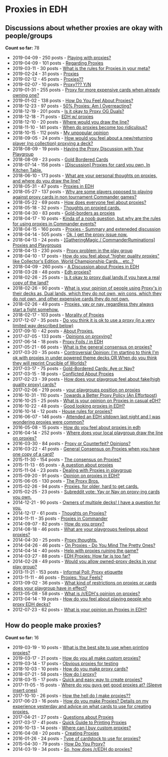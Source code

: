 # Proxies in EDH

## Discussions about whether proxies are okay with people/groups

**Count so far:** 78

* 2019-04-09 - 250 posts - [Playing with proxies?](https://www.reddit.com/r/EDH/comments/bb3pmv/playing_with_proxies/)
* 2019-04-09 - 101 posts - [Regarding Proxies](https://www.reddit.com/r/EDH/comments/bb9pnh/regarding_proxies/)
* 2019-03-11 - 30 posts - [What is the rules for Proxies in your meta?](https://www.reddit.com/r/EDH/comments/azmn7z/what_is_the_rules_for_proxies_in_your_meta/)
* 2019-02-24 - 31 posts - [Proxies](https://www.reddit.com/r/EDH/comments/au6csl/proxies/)
* 2019-02-12 - 45 posts - [Proxies??](https://www.reddit.com/r/EDH/comments/apngd2/proxies/)
* 2019-02-07 - 10 posts - [Proxy??? Y/N](https://www.reddit.com/r/EDH/comments/ao0jwa/proxy_yn/)
* 2019-01-31 - 255 posts - [Proxy for more expensive cards when already owning one?](https://www.reddit.com/r/EDH/comments/alk9zk/proxy_for_more_expensive_cards_when_already/)
* 2019-01-02 - 138 posts - [How Do You Feel About Proxies?](https://www.reddit.com/r/EDH/comments/abtw1h/how_do_you_feel_about_proxies/)
* 2018-12-23 - 97 posts - [50% Proxies: Am I Overreacting?](https://www.reddit.com/r/EDH/comments/a8sr53/50_proxies_am_i_overreacting/)
* 2018-12-19 - 201 posts - [Is it okay to Proxy OG Duals?](https://www.reddit.com/r/EDH/comments/a7i894/is_it_okay_to_proxy_og_duals/)
* 2018-12-18 - 71 posts - [EDH w/ proxies](https://www.reddit.com/r/EDH/comments/a75kuf/edh_w_proxies/)
* 2018-12-10 - 20 posts - [Where would you draw the line?](https://www.reddit.com/r/EDH/comments/a4z1tt/where_would_you_draw_the_line/)
* 2018-11-10 - 141 posts - [When do proxies become too ridiculous?](https://www.reddit.com/r/EDH/comments/9vsyvl/when_do_proxies_become_too_ridiculous/)
* 2018-10-15 - 112 posts - [My unpopular opinion](https://www.reddit.com/r/EDH/comments/9oey3u/my_unpopular_opinion/)
* 2018-09-05 - 24 posts - [How would you feel about a new/returning player (no collection) proxying a deck?](https://www.reddit.com/r/EDH/comments/9d9u28/how_would_you_feel_about_a_newreturning_player_no/)
* 2018-08-09 - 19 posts - [Having the Proxy Discussion with Your Playgroup](https://www.reddit.com/r/EDH/comments/960kzs/having_the_proxy_discussion_with_your_playgroup/)
* 2018-08-09 - 23 posts - [Gold Bordered Cards](https://www.reddit.com/r/EDH/comments/95x7ok/gold_bordered_cards/)
* 2018-07-14 - 156 posts - [\[Discussion\] Proxies for card you own, In Kitchen Table.](https://www.reddit.com/r/EDH/comments/8yuo8h/discussion_proxies_for_card_you_own_in_kitchen/)
* 2018-06-10 - 173 posts - [What are your personal thoughts on proxies, and where do you draw the line?](https://www.reddit.com/r/EDH/comments/8q0wgv/what_are_your_personal_thoughts_on_proxies_and/)
* 2018-05-31 - 47 posts - [Proxies in EDH](https://www.reddit.com/r/EDH/comments/8ne5s8/proxies_in_edh/)
* 2018-05-27 - 137 posts - [Why are some players opposed to playing against proxy cards in non tournament Commander games?](https://www.reddit.com/r/EDH/comments/8ml89h/why_are_some_players_opposed_to_playing_against/)
* 2018-05-22 - 69 posts - [How does everyone feel about proxies?](https://www.reddit.com/r/EDH/comments/8ldj6n/how_does_everyone_feel_about_proxies/)
* 2018-05-18 - 32 posts - [Thoughts on proxied cards.](https://www.reddit.com/r/EDH/comments/8kfp6x/thoughts_on_proxied_cards/)
* 2018-04-30 - 83 posts - [Gold-borders as proxies](https://www.reddit.com/r/EDH/comments/8fxm5a/goldborders_as_proxies/)
* 2018-04-17 - 10 posts - [Kinda of a noob question, but why are the rules for using proxies in Commander events?](https://www.reddit.com/r/EDH/comments/8czu7e/kinda_of_a_noob_question_but_why_are_the_rules/)
* 2018-04-15 - 160 posts - [Proxies - Summary and exteneded discussion](https://www.reddit.com/r/EDH/comments/8cd78n/proxies_summary_and_exteneded_discussion/)
* 2018-04-14 - 505 posts - [Ok, I get the proxy issue now.](https://www.reddit.com/r/EDH/comments/8c5y3l/ok_i_get_the_proxy_issue_now/)
* 2018-04-13 - 24 posts - [\[GatheringMagic / CommanderRuminations\] Proxies and Playgroups](https://www.reddit.com/r/EDH/comments/8c0sdr/gatheringmagic_commanderruminations_proxies_and/)
* 2018-04-13 - 230 posts - [Proxy problem in the play group](https://www.reddit.com/r/EDH/comments/8bxzca/proxy_problem_in_the_play_group/)
* 2018-04-10 - 17 posts - [How do you feel about "higher quality proxies" like Collector's Edition, World Championship Cards... etc..?](https://www.reddit.com/r/EDH/comments/8bbl1q/how_do_you_feel_about_higher_quality_proxies_like/)
* 2018-04-09 - 260 posts - [A Discussion about Proxies in EDH](https://www.reddit.com/r/EDH/comments/8b2lu0/a_discussion_about_proxies_in_edh/)
* 2018-03-28 - 48 posts - [Edh proxies?](https://www.reddit.com/r/EDH/comments/87p35v/edh_proxies/)
* 2018-02-26 - 25 posts - [Is it okay to proxy dual lands if you have a real copy of the land?](https://www.reddit.com/r/EDH/comments/809umx/is_it_okay_to_proxy_dual_lands_if_you_have_a_real/)
* 2018-02-26 - 90 posts - [What is your opinion of people using Proxy's in their decks as, Dual lands, which they do not own, win cons, which they do not own, and other expensive cards they do not own.](https://www.reddit.com/r/EDH/comments/80eg0z/what_is_your_opinion_of_people_using_proxys_in/)
* 2018-02-26 - 49 posts - [Proxies, yay or nay, regardless they always start a fight somehow.](https://www.reddit.com/r/EDH/comments/80fh3v/proxies_yay_or_nay_regardless_they_always_start_a/)
* 2018-02-17 - 103 posts - [Morality of Proxies](https://www.reddit.com/r/EDH/comments/7y7bbc/morality_of_proxies/)
* 2017-12-07 - 35 posts - [Do you think it is ok to use a proxy (in a very limited way described below)](https://www.reddit.com/r/EDH/comments/7i9e98/do_you_think_it_is_ok_to_use_a_proxy_in_a_very/)
* 2017-09-10 - 42 posts - [About Proxies.](https://www.reddit.com/r/EDH/comments/6zb8ah/about_proxies/)
* 2017-07-05 - 133 posts - [Opinions on proxying?](https://www.reddit.com/r/EDH/comments/6le999/opinions_on_proxying/)
* 2017-06-14 - 18 posts - [Proxy Foils / in EDH](https://www.reddit.com/r/EDH/comments/6h4n9o/proxy_foils_in_edh/)
* 2017-05-21 - 66 posts - [What is the general consensus on proxies?](https://www.reddit.com/r/EDH/comments/6cf7nz/what_is_the_general_consensus_on_proxies/)
* 2017-03-20 - 35 posts - [Controversial Opinion: I'm starting to think I'm ok with proxies in under powered theme decks OR When do you think they will reprint Crucible of Worlds?](https://www.reddit.com/r/EDH/comments/60fwij/controversial_opinion_im_starting_to_think_im_ok/)
* 2017-03-17 - 75 posts - [Gold-Bordered Cards: Aye or Nay?](https://www.reddit.com/r/EDH/comments/5zwair/goldbordered_cards_aye_or_nay/)
* 2017-03-15 - 18 posts - [Conflicted About Proxies ](https://www.reddit.com/r/EDH/comments/5zktwn/conflicted_about_proxies/)
* 2017-02-23 - 39 posts - [How does your playgroup feel about fake(high quality proxy) cards?](https://www.reddit.com/r/EDH/comments/5vqjvs/how_does_your_playgroup_feel_about_fakehigh/)
* 2017-02-06 - 219 posts - [your playgroups position on proxies](https://www.reddit.com/r/EDH/comments/5sfq6g/your_playgroups_position_on_proxies/)
* 2016-10-31 - 110 posts - [Towards a Better Proxy Policy (An Effortpost)](https://www.reddit.com/r/EDH/comments/5aehrp/towards_a_better_proxy_policy_an_effortpost/)
* 2016-10-25 - 25 posts - [What is your opinion on Proxies in casual eDH?](https://www.reddit.com/r/EDH/comments/59bwrk/what_is_your_opinion_on_proxies_in_casual_edh/)
* 2016-10-22 - 48 posts - [Good looking proxies in EDH?](https://www.reddit.com/r/EDH/comments/58rx1j/good_looking_proxies_in_edh/)
* 2016-10-14 - 12 posts - [House rules for proxies?](https://www.reddit.com/r/EDH/comments/57e3u7/house_rules_for_proxies/)
* 2016-06-07 - 146 posts - [Attended an EDH sitdown last night and I was wondering proxies were common?](https://www.reddit.com/r/EDH/comments/4mzqwr/attended_an_edh_sitdown_last_night_and_i_was/)
* 2016-05-08 - 15 posts - [How do you feel about proxies in edh](https://www.reddit.com/r/EDH/comments/4ictzd/how_do_you_feel_about_proxies_in_edh/)
* 2016-04-14 - 252 posts - [Where does your local playgroup draw the line on proxies?](https://www.reddit.com/r/EDH/comments/4er3pm/where_does_your_local_playgroup_draw_the_line_on/)
* 2016-03-30 - 84 posts - [Proxy or Counterfeit? Opinions?](https://www.reddit.com/r/EDH/comments/4cn3vo/proxy_or_counterfeit_opinions/)
* 2016-03-22 - 41 posts - [General Consensus on Proxies when you have one copy of a card?](https://www.reddit.com/r/EDH/comments/4bgnqp/general_consensus_on_proxies_when_you_have_one/)
* 2015-11-30 - 154 posts - [The consensus on Proxies?](https://www.reddit.com/r/EDH/comments/3uv31e/the_consensus_on_proxies/)
* 2015-11-13 - 65 posts - [A question about proxies](https://www.reddit.com/r/EDH/comments/3sni3h/a_question_about_proxies/)
* 2015-11-04 - 23 posts - [Dealing with Proxies in playgroup](https://www.reddit.com/r/EDH/comments/3rjj41/dealing_with_proxies_in_playgroup/)
* 2015-09-20 - 91 posts - [Opinion on proxies in EDH?](https://www.reddit.com/r/EDH/comments/3lpuxy/opinion_on_proxies_in_edh/)
* 2015-06-05 - 130 posts - [The Proxy Bros.](https://www.reddit.com/r/EDH/comments/38mrsp/the_proxy_bros/)
* 2015-02-26 - 94 posts - [Proxies, for older, hard to get cards.](https://www.reddit.com/r/EDH/comments/2x9l99/proxies_for_older_hard_to_get_cards/)
* 2015-02-25 - 23 posts - [Subreddit vote: Yay or Nay on proxy-ing cards you own.](https://www.reddit.com/r/EDH/comments/2xa4j5/subreddit_vote_yay_or_nay_on_proxying_cards_you/)
* 2014-12-21 - 90 posts - [Owners of multiple decks! I have a question for you.](https://www.reddit.com/r/EDH/comments/2py5g1/owners_of_multiple_decks_i_have_a_question_for_you/)
* 2014-12-17 - 61 posts - [Thoughts on Proxies?](https://www.reddit.com/r/EDH/comments/2pkwak/thoughts_on_proxies/)
* 2014-11-11 - 35 posts - [Proxies in Commander ](https://www.reddit.com/r/EDH/comments/2m0j6j/proxies_in_commander/)
* 2014-09-07 - 82 posts - [How do you proxy?](https://www.reddit.com/r/EDH/comments/2fq1d1/how_do_you_proxy/)
* 2014-08-18 - 46 posts - [What are your playgroups feelings about proxies? ](https://www.reddit.com/r/EDH/comments/2dx11c/what_are_your_playgroups_feelings_about_proxies/)
* 2014-04-30 - 25 posts - [Proxy thoughts.](https://www.reddit.com/r/EDH/comments/24eeqd/proxy_thoughts/)
* 2014-04-26 - 46 posts - [On Proxies - Do You Mind The Pretty Ones?](https://www.reddit.com/r/EDH/comments/2406ga/on_proxies_do_you_mind_the_pretty_ones/)
* 2014-04-14 - 40 posts - [Help with proxies ruining the game?](https://www.reddit.com/r/EDH/comments/22z47n/help_with_proxies_ruining_the_game/)
* 2014-03-27 - 88 posts - [EDH Proxies: How far is too far?](https://www.reddit.com/r/EDH/comments/21h3ys/edh_proxies_how_far_is_too_far/)
* 2014-02-28 - 49 posts - [Would you allow owned-proxy decks in your play group?](https://www.reddit.com/r/EDH/comments/1z4wzz/would_you_allow_ownedproxy_decks_in_your_play/)
* 2013-11-21 - 153 posts - [Informal Poll: Proxy etiquette](https://www.reddit.com/r/EDH/comments/1r57un/informal_poll_proxy_etiquette/)
* 2013-11-11 - 46 posts - [Proxies: Your Feels?](https://www.reddit.com/r/EDH/comments/1k5o5p/proxies_your_feels/)
* 2013-09-02 - 36 posts - [What kind of restrictions on proxies or cards does your playgroup have in effect?](https://www.reddit.com/r/EDH/comments/1llinc/what_kind_of_restrictions_on_proxies_or_cards/)
* 2013-05-08 - 58 posts - [What is /r/EDH's opinion on proxies?](https://www.reddit.com/r/EDH/comments/1dy8jo/what_is_redhs_opinion_on_proxies/)
* 2013-04-14 - 19 posts - [How do you feel about playing people who proxy EDH decks?](https://www.reddit.com/r/EDH/comments/1cck4z/how_do_you_feel_about_playing_people_who_proxy/)
* 2012-07-23 - 62 posts - [What is your opinion on Proxies in EDH?](https://www.reddit.com/r/EDH/comments/x1bs8/what_is_your_opinion_on_proxies_in_edh/)

## How do people make proxies?

**Count so far:** 16

* 2019-03-19 - 10 posts - [What is the best site to use when printing proxies?](https://www.reddit.com/r/EDH/comments/b31zbs/what_is_the_best_site_to_use_when_printing_proxies/)
* 2019-03-17 - 21 posts - [How do you all make custom proxies?](https://www.reddit.com/r/EDH/comments/b2a20g/how_do_you_all_make_custom_proxies/)
* 2019-03-14 - 17 posts - [Obvious proxies for testing](https://www.reddit.com/r/EDH/comments/b0xlyf/obvious_proxies_for_testing/)
* 2018-10-03 - 10 posts - [How do you make proxy cards?](https://www.reddit.com/r/EDH/comments/9l4dx2/how_do_you_make_proxy_cards/)
* 2018-07-21 - 58 posts - [How do I proxy?](https://www.reddit.com/r/EDH/comments/90luxi/how_do_i_proxy/)
* 2018-03-15 - 17 posts - [Quick and easy way to create proxies?](https://www.reddit.com/r/EDH/comments/84n6ev/quick_and_easy_way_to_create_proxies/)
* 2017-11-05 - 15 posts - [Where do you guys get good proxies at? (Sleeve insert ones)](https://www.reddit.com/r/EDH/comments/7av2si/where_do_you_guys_get_good_proxies_at_sleeve/)
* 2017-10-10 - 26 posts - [How the hell do I make proxies??](https://www.reddit.com/r/EDH/comments/75h19g/how_the_hell_do_i_make_proxies/)
* 2017-06-23 - 16 posts - [How do you make Proxies? Details on my experience yesterday and advice on what cards to use for creating proxies.](https://www.reddit.com/r/EDH/comments/6j2hyw/how_do_you_make_proxies_details_on_my_experience/)
* 2017-04-21 - 27 posts - [Questions about Proxies](https://www.reddit.com/r/EDH/comments/66olfv/questions_about_proxies/)
* 2017-03-17 - 41 posts - [Quick Guide to Printing Proxies](https://www.reddit.com/r/EDH/comments/5zyu6w/quick_guide_to_printing_proxies/)
* 2016-10-13 - 14 posts - [Where can I buy custom proxies?](https://www.reddit.com/r/EDH/comments/57c2v8/where_can_i_buy_custom_proxies/)
* 2016-04-08 - 20 posts - [Creating Proxies](https://www.reddit.com/r/EDH/comments/4dww15/creating_proxies/)
* 2016-01-26 - 24 posts - [Type of cardstock to use for proxies?](https://www.reddit.com/r/EDH/comments/42s232/type_of_cardstock_to_use_for_proxies/)
* 2015-04-30 - 79 posts - [How Do You Proxy?](https://www.reddit.com/r/EDH/comments/34fcx5/how_do_you_proxy/)
* 2014-03-19 - 34 posts - [So, how does /r/EDH do proxies?](https://www.reddit.com/r/EDH/comments/20t0h5/so_how_does_redh_do_proxies/)


















